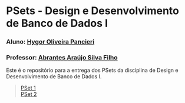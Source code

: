 # PSets - Design e Desenvolvimento de Banco de Dados I

### Aluno: [Hygor Oliveira Pancieri](https://github.com/HPancieri)
### Professor: [Abrantes Araújo Silva Filho](https://github.com/abrantesasf)

Este é o repositório para a entrega dos PSets da disciplina de Design e Desenvolvimento de Banco de Dados I.

>[PSet 1](./pset1/)<br>
>[PSet 2](./pset2/)